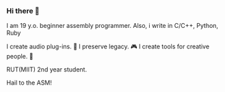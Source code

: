 ### Hi there 👋

I am 19 y.o. beginner assembly programmer.
Also, i write in C/C++, Python, Ruby

I create audio plug-ins. 🎹
I preserve legacy. 🎮
I create tools for creative people. 🎨

RUT(MIIT) 2nd year student.

Hail to the ASM!
